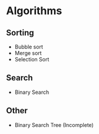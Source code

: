 # Algorithms

## Sorting 
- Bubble sort
- Merge sort
- Selection Sort

## Search
- Binary Search

## Other
- Binary Search Tree (Incomplete)
